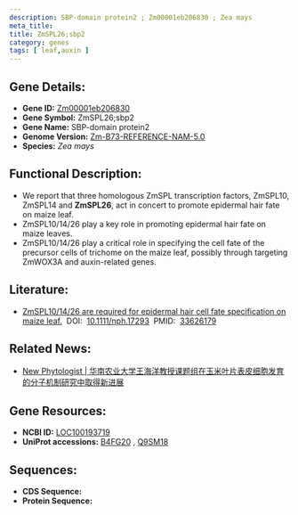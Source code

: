 ```yaml
---
description: SBP-domain protein2 ; Zm00001eb206830 ; Zea mays
meta_title:
title: ZmSPL26;sbp2
category: genes
tags: [ leaf,auxin ]
---
```


## Gene Details:
- **Gene ID:**	[Zm00001eb206830](https://www.maizegdb.org/gene_center/gene/Zm00001eb206830)
- **Gene Symbol:** ZmSPL26;sbp2
- **Gene Name:** SBP-domain protein2
- **Genome Version:** [Zm-B73-REFERENCE-NAM-5.0](https://www.maizegdb.org/genome/assembly/Zm-B73-REFERENCE-NAM-5.0)
- **Species:** *Zea mays*

## Functional Description:
   - We report that three homologous ZmSPL transcription factors, ZmSPL10, ZmSPL14 and **ZmSPL26**, act in concert to promote epidermal hair fate on maize leaf.
   - ZmSPL10/14/26 play a key role in promoting epidermal hair fate on maize leaves.
   - ZmSPL10/14/26 play a critical role in specifying the cell fate of the precursor cells of trichome on the maize leaf, possibly through targeting ZmWOX3A and auxin-related genes.

## Literature:
   - [ZmSPL10/14/26 are required for epidermal hair cell fate specification on maize leaf.]( https://nph.onlinelibrary.wiley.com/doi/10.1111/nph.17293)&nbsp;&nbsp;DOI:&nbsp;&nbsp;[10.1111/nph.17293](https://nph.onlinelibrary.wiley.com/doi/10.1111/nph.17293)&nbsp;&nbsp;PMID:&nbsp;&nbsp;[33626179](https://pubmed.ncbi.nlm.nih.gov/33626179/)

## Related News:
   - [New Phytologist  | 华南农业大学王海洋教授课题组在玉米叶片表皮细胞发育的分子机制研究中取得新进展](https://mp.weixin.qq.com/s?__biz=Mzg3MDEwNDEyMg==&mid=2247506014&idx=3&sn=8b818fad749dcc60a98f4dc45616ff4d&chksm=ce90750bf9e7fc1d10be597beb29dbbdc81f1c2c2a978c7593467af0005876c6b11f7d24d7aa&scene=27#wechat_redirect)

## Gene Resources:
- **NCBI ID:** [LOC100193719](https://www.ncbi.nlm.nih.gov/gene/?term=LOC100193719)
- **UniProt accessions:** [B4FG20](https://www.uniprot.org/uniprotkb/B4FG20/entry)&nbsp;,&nbsp;[Q9SM18](https://www.uniprot.org/uniprotkb/Q9SM18/entry)

## Sequences:
- **CDS Sequence:**
- **Protein Sequence:**
